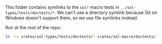 This folder contains symlinks to the `sol!` macro tests in `../sol-types/tests/doctests/*`.
We can't use a directory symlink because Git on Windows doesn't support them, so we use file
symlinks instead.

Run at the root of the repo:
```bash
ln -rs crates/sol-types/tests/doctests/* crates/sol-macro/doctests/
```
